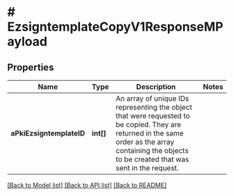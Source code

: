 # # EzsigntemplateCopyV1ResponseMPayload

## Properties

Name | Type | Description | Notes
------------ | ------------- | ------------- | -------------
**aPkiEzsigntemplateID** | **int[]** | An array of unique IDs representing the object that were requested to be copied.  They are returned in the same order as the array containing the objects to be created that was sent in the request. |

[[Back to Model list]](../../README.md#models) [[Back to API list]](../../README.md#endpoints) [[Back to README]](../../README.md)

